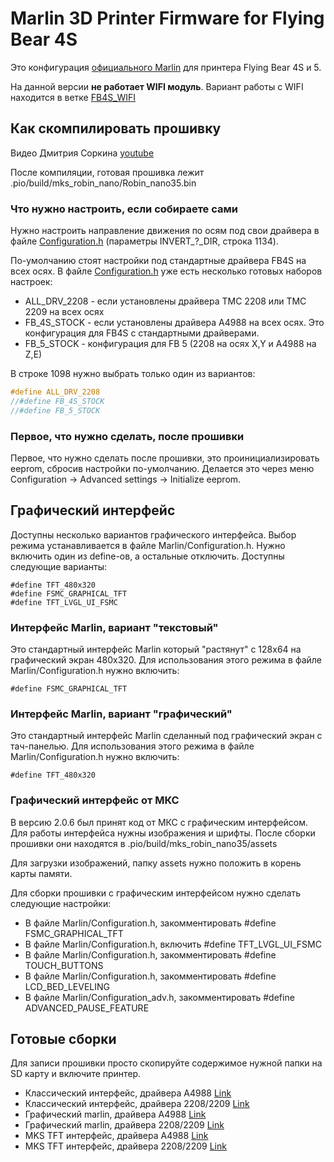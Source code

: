 # Marlin 3D Printer Firmware for Flying Bear 4S

Это конфигурация [официального Marlin](https://github.com/MarlinFirmware/Marlin) для принтера Flying Bear 4S и 5.

 На данной версии **не работает WIFI модуль**. Вариант работы с WIFI находится в ветке [FB4S_WIFI](https://github.com/Sergey1560/Marlin_FB4S/tree/FB4S_WIFI)

## Как скомпилировать прошивку

Видео Дмитрия Соркина [youtube](https://www.youtube.com/watch?v=HirIZk0rWOQ)

После компиляции, готовая прошивка лежит .pio/build/mks_robin_nano/Robin_nano35.bin

### Что нужно настроить, если собираете сами

Нужно настроить направление движения по осям под свои драйвера в файле [Configuration.h](./Marlin/Configuration.h) (параметры INVERT_?_DIR, строка 1134).

По-умолчанию стоят настройки под стандартные драйвера FB4S на всех осях. В файле [Configuration.h](./Marlin/Configuration.h) уже есть несколько готовых наборов настроек:

* ALL_DRV_2208 - если установлены драйвера TMC 2208 или TMC 2209 на всех осях
* FB_4S_STOCK - если установлены драйвера A4988 на всех осях. Это конфигурация для FB4S с стандартными драйверами.
* FB_5_STOCK - конфигурация для FB 5 (2208 на осях X,Y и A4988 на Z,E)

В строке 1098 нужно выбрать только один из вариантов:

```C
#define ALL_DRV_2208
//#define FB_4S_STOCK
//#define FB_5_STOCK
```

### Первое, что нужно сделать, после прошивки

Первое, что нужно сделать после прошивки, это проинициализировать eeprom, сбросив настройки по-умолчанию. Делается это через меню Configuration -> Advanced settings -> Initialize eeprom.

## Графический интерфейс

Доступны несколько вариантов графического интерфейса. Выбор режима устанавливается в файле Marlin/Configuration.h. Нужно включить один из define-ов, а остальные отключить. Доступны следующие варианты:

```
#define TFT_480x320
#define FSMC_GRAPHICAL_TFT
#define TFT_LVGL_UI_FSMC
```

### Интерфейс Marlin, вариант "текстовый"

Это стандартный интерфейс Marlin который "растянут" с 128х64 на графический экран 480х320. Для использования этого режима в файле Marlin/Configuration.h нужно включить:

```
#define FSMC_GRAPHICAL_TFT
```

### Интерфейс Marlin, вариант "графический"

Это стандартный интерфейс Marlin сделанный под графический экран с тач-панелью. Для использования этого режима в файле Marlin/Configuration.h нужно включить:

```
#define TFT_480x320
```

### Графический интерфейс от МКС

В версию 2.0.6 был принят код от МКС с графическим интерфейсом. Для работы интерфейса нужны изображения и шрифты. После сборки прошивки они находятся в .pio/build/mks_robin_nano35/assets

Для загрузки изображений, папку assets нужно положить в корень карты памяти.

Для сборки прошивки с графическим интерфейсом нужно сделать следующие настройки:

* В файле Marlin/Configuration.h, закомментировать #define FSMC_GRAPHICAL_TFT
* В файле Marlin/Configuration.h, включить #define TFT_LVGL_UI_FSMC
* В файле Marlin/Configuration.h, закомментировать #define TOUCH_BUTTONS
* В файле Marlin/Configuration.h, закомментировать #define LCD_BED_LEVELING
* В файле Marlin/Configuration_adv.h, закомментировать #define ADVANCED_PAUSE_FEATURE

## Готовые сборки

Для записи прошивки просто скопируйте содержимое нужной папки на SD карту и включите принтер.

* Классический интерфейс, драйвера A4988 [Link](./firmware/classic/a4988)
* Классический интерфейс, драйвера 2208/2209 [Link](./firmware/classic/2208)
* Графический marlin, драйвера A4988 [Link](./firmware/classic/a4988)
* Графический marlin, драйвера 2208/2209 [Link](./firmware/classic/a4988)
* MKS TFT интерфейс, драйвера A4988 [Link](./firmware/mks_tft/2208)
* MKS TFT интерфейс, драйвера 2208/2209 [Link](./firmware/mks_tft/2208)

